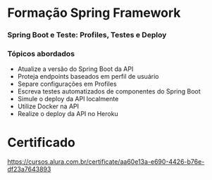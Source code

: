 # Formação Spring Framework

### Spring Boot e Teste: Profiles, Testes e Deploy

### Tópicos abordados

 - Atualize a versão do Spring Boot da API
 - Proteja endpoints baseados em perfil de usuário
 - Separe configurações em Profiles
 - Escreva testes automatizados de componentes do Spring Boot
 - Simule o deploy da API localmente
 - Utilize Docker na API
 - Realize o deploy da API no Heroku

# Certificado

https://cursos.alura.com.br/certificate/aa60e13a-e690-4426-b76e-df23a7643893
